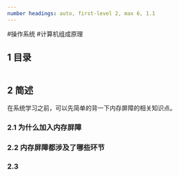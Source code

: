 ```yaml
---
number headings: auto, first-level 2, max 6, 1.1
---
```

#操作系统 #计算机组成原理 

## 1 目录

```toc
```

## 2 简述

在系统学习之前，可以先简单的背一下内存屏障的相关知识点。

### 2.1 为什么加入内存屏障


### 2.2 内存屏障都涉及了哪些环节


### 2.3 




